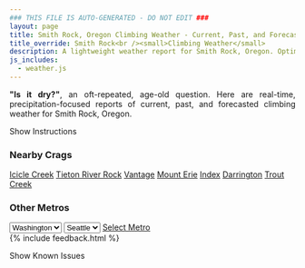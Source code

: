 ```yaml
---
### THIS FILE IS AUTO-GENERATED - DO NOT EDIT ###
layout: page
title: Smith Rock, Oregon Climbing Weather - Current, Past, and Forecasted Report
title_override: Smith Rock<br /><small>Climbing Weather</small>
description: A lightweight weather report for Smith Rock, Oregon. Optimized for slow internet connections.
js_includes:
  - weather.js
---
```


<section class="measure center lh-copy f5-ns f6 ph2 mv4" style="text-align: justify;">
<strong>"Is it dry?"</strong>, an oft-repeated, age-old question. Here are real-time,
precipitation-focused reports of current, past, and forecasted climbing weather for Smith Rock, Oregon.
</section>

<p id="settings-toggle" class="mw5 b center tc hover-light-red black-70 pointer">Show Instructions</p>
<section id="settings" class="overflow-hidden" style="display:none;">
    <div class="mv2 ph2 center">
        <div class="fn f6 tc pv2">
            <p class="measure lh-copy center"><strong>Show/hide hourly forecasts</strong> by clicking the desired day.</p>
            <hr class="mw5 p0 mv2 o-60 b0 bt b--light-red light-red bg-light-red">
            <p class="measure lh-copy center"><strong>Current and Past conditions</strong> are measured by the nearest weather station. <strong>Forecast conditions</strong> are calculated and polled separately.</p>
            <hr class="mw5 p0 mv2 o-60 b0 bt b--light-red light-red bg-light-red">
            <p class="measure lh-copy center"><strong>Having issues?</strong> Try <a id="clear-cache" class="no-underline relative fancy-link light-red hover-light-red" href="#">clearing the local cache</a>.</p>
            <hr class="mw5 p0 mv2 o-60 b0 bt b--light-red light-red bg-light-red">
            <p class="measure lh-copy center">Weather data sourced from <a class="no-underline fancy-link relative light-red" target="_blank" href="https://www.weather.gov/documentation/services-web-api">weather.gov</a>.</p>
        </div>
    </div>
</section>
<section id="weather" data-crag="smith-rock-oregon" class="mv4-ns mv3 ph2 center"></section>
<section id="nearby" class="tc lh-copy">
  <h3>Nearby Crags</h3>
<a class="nowrap no-underline fancy-link relative light-red mh3" href="/crags/icicle-creek-washington-weather.html">Icicle Creek</a>
<a class="nowrap no-underline fancy-link relative light-red mh3" href="/crags/tieton-river-rock-washington-weather.html">Tieton River Rock</a>
<a class="nowrap no-underline fancy-link relative light-red mh3" href="/crags/vantage-washington-weather.html">Vantage</a>
<a class="nowrap no-underline fancy-link relative light-red mh3" href="/crags/mount-erie-washington-weather.html">Mount Erie</a>
<a class="nowrap no-underline fancy-link relative light-red mh3" href="/crags/index-washington-weather.html">Index</a>
<a class="nowrap no-underline fancy-link relative light-red mh3" href="/crags/darrington-washington-weather.html">Darrington</a>
<a class="nowrap no-underline fancy-link relative light-red mh3" href="/crags/trout-creek-oregon-weather.html">Trout Creek</a>
</section>
<section id="nearby" class="tc lh-copy">
  <h3>Other Metros</h3>
  <select class="ma1 bg-near-white pa2" id="stateSel">
    <option value="Texas">Texas</option>
    <option value="Washington" selected>Washington</option>
    <option value="Colorado">Colorado</option>
    <option value="Tennessee">Tennessee</option>
    <option value="Utah">Utah</option>
    <option value="California">California</option>
  </select>
  <select class="ma1 bg-near-white pa2" id="citySel">
    <option value="Seattle" selected>Seattle</option>
  </select>
  <a id="selectMetro" class="f6 link dim ph3 pv2 ma1 dib white bg-light-red" href="/crags/seattle-washington-weather.html">Select Metro</a>
  <script>
    var states = [];
    states["Texas"] = "Austin"
    states["Washington"] = "Seattle"
    states["Colorado"] = "Denver"
    states["Tennessee"] = "Nashville"
    states["Utah"] = "Salt Lake City"
    states["California"] = "San Francisco|Los Angeles"
  </script>
</section>
{% include feedback.html %}
<p id="issues-toggle" class="mw5 b center tc hover-light-red black-70 pointer">Show Known Issues</p>
<section id="issues" class="overflow-hidden tc f6">
</section>

<script>
  var weekly_PDT_43_53 = {"updated":"2022-11-07T06:41:47+00:00","units":"us","forecastGenerator":"BaselineForecastGenerator","generatedAt":"2022-11-07T08:42:00+00:00","updateTime":"2022-11-07T06:41:47+00:00","validTimes":"2022-11-07T00:00:00+00:00/P8DT1H","elevation":{"unitCode":"wmoUnit:m","value":791.8704},"periods":[{"number":1,"name":"Overnight","startTime":"2022-11-07T00:00:00-08:00","endTime":"2022-11-07T06:00:00-08:00","isDaytime":false,"temperature":30,"temperatureUnit":"F","temperatureTrend":null,"windSpeed":"9 mph","windDirection":"S","icon":"https://api.weather.gov/icons/land/night/snow,20?size=medium","shortForecast":"Isolated Rain And Snow Showers","detailedForecast":"Isolated rain and snow showers before 4am. Partly cloudy, with a low around 30. South wind around 9 mph. Chance of precipitation is 20%. New snow accumulation of less than half an inch possible."},{"number":2,"name":"Monday","startTime":"2022-11-07T06:00:00-08:00","endTime":"2022-11-07T18:00:00-08:00","isDaytime":true,"temperature":43,"temperatureUnit":"F","temperatureTrend":"falling","windSpeed":"7 to 14 mph","windDirection":"S","icon":"https://api.weather.gov/icons/land/day/sct/snow,20?size=medium","shortForecast":"Mostly Sunny then Slight Chance Rain And Snow Showers","detailedForecast":"A slight chance of rain and snow showers after 4pm. Mostly sunny. High near 43, with temperatures falling to around 38 in the afternoon. South wind 7 to 14 mph, with gusts as high as 25 mph. Chance of precipitation is 20%."},{"number":3,"name":"Monday Night","startTime":"2022-11-07T18:00:00-08:00","endTime":"2022-11-08T06:00:00-08:00","isDaytime":false,"temperature":24,"temperatureUnit":"F","temperatureTrend":null,"windSpeed":"7 mph","windDirection":"SE","icon":"https://api.weather.gov/icons/land/night/snow,20?size=medium","shortForecast":"Slight Chance Rain And Snow Showers","detailedForecast":"A slight chance of rain and snow showers before 4am. Mostly cloudy, with a low around 24. Southeast wind around 7 mph. Chance of precipitation is 20%."},{"number":4,"name":"Tuesday","startTime":"2022-11-08T06:00:00-08:00","endTime":"2022-11-08T18:00:00-08:00","isDaytime":true,"temperature":36,"temperatureUnit":"F","temperatureTrend":null,"windSpeed":"6 to 13 mph","windDirection":"NE","icon":"https://api.weather.gov/icons/land/day/snow,30/snow,40?size=medium","shortForecast":"Chance Snow Showers","detailedForecast":"A chance of snow showers after 10am. Mostly cloudy, with a high near 36. Northeast wind 6 to 13 mph, with gusts as high as 20 mph. Chance of precipitation is 40%. New snow accumulation of less than half an inch possible."},{"number":5,"name":"Tuesday Night","startTime":"2022-11-08T18:00:00-08:00","endTime":"2022-11-09T06:00:00-08:00","isDaytime":false,"temperature":18,"temperatureUnit":"F","temperatureTrend":null,"windSpeed":"6 to 13 mph","windDirection":"N","icon":"https://api.weather.gov/icons/land/night/snow,40/snow,30?size=medium","shortForecast":"Chance Snow Showers","detailedForecast":"A chance of snow showers before 4am. Cloudy, with a low around 18. North wind 6 to 13 mph, with gusts as high as 20 mph. Chance of precipitation is 40%. New snow accumulation of less than half an inch possible."},{"number":6,"name":"Wednesday","startTime":"2022-11-09T06:00:00-08:00","endTime":"2022-11-09T18:00:00-08:00","isDaytime":true,"temperature":36,"temperatureUnit":"F","temperatureTrend":null,"windSpeed":"6 mph","windDirection":"W","icon":"https://api.weather.gov/icons/land/day/bkn?size=medium","shortForecast":"Partly Sunny","detailedForecast":"Partly sunny, with a high near 36."},{"number":7,"name":"Wednesday Night","startTime":"2022-11-09T18:00:00-08:00","endTime":"2022-11-10T06:00:00-08:00","isDaytime":false,"temperature":14,"temperatureUnit":"F","temperatureTrend":null,"windSpeed":"6 mph","windDirection":"S","icon":"https://api.weather.gov/icons/land/night/sct?size=medium","shortForecast":"Partly Cloudy","detailedForecast":"Partly cloudy, with a low around 14."},{"number":8,"name":"Thursday","startTime":"2022-11-10T06:00:00-08:00","endTime":"2022-11-10T18:00:00-08:00","isDaytime":true,"temperature":39,"temperatureUnit":"F","temperatureTrend":null,"windSpeed":"6 mph","windDirection":"SE","icon":"https://api.weather.gov/icons/land/day/sct?size=medium","shortForecast":"Mostly Sunny","detailedForecast":"Mostly sunny, with a high near 39."},{"number":9,"name":"Thursday Night","startTime":"2022-11-10T18:00:00-08:00","endTime":"2022-11-11T06:00:00-08:00","isDaytime":false,"temperature":14,"temperatureUnit":"F","temperatureTrend":null,"windSpeed":"6 mph","windDirection":"SE","icon":"https://api.weather.gov/icons/land/night/sct?size=medium","shortForecast":"Partly Cloudy","detailedForecast":"Partly cloudy, with a low around 14."},{"number":10,"name":"Veterans Day","startTime":"2022-11-11T06:00:00-08:00","endTime":"2022-11-11T18:00:00-08:00","isDaytime":true,"temperature":35,"temperatureUnit":"F","temperatureTrend":null,"windSpeed":"6 mph","windDirection":"E","icon":"https://api.weather.gov/icons/land/day/sct?size=medium","shortForecast":"Mostly Sunny","detailedForecast":"Mostly sunny, with a high near 35."},{"number":11,"name":"Friday Night","startTime":"2022-11-11T18:00:00-08:00","endTime":"2022-11-12T06:00:00-08:00","isDaytime":false,"temperature":15,"temperatureUnit":"F","temperatureTrend":null,"windSpeed":"2 to 6 mph","windDirection":"E","icon":"https://api.weather.gov/icons/land/night/bkn?size=medium","shortForecast":"Mostly Cloudy","detailedForecast":"Mostly cloudy, with a low around 15."},{"number":12,"name":"Saturday","startTime":"2022-11-12T06:00:00-08:00","endTime":"2022-11-12T18:00:00-08:00","isDaytime":true,"temperature":36,"temperatureUnit":"F","temperatureTrend":null,"windSpeed":"2 to 6 mph","windDirection":"NE","icon":"https://api.weather.gov/icons/land/day/bkn?size=medium","shortForecast":"Partly Sunny","detailedForecast":"Partly sunny, with a high near 36."},{"number":13,"name":"Saturday Night","startTime":"2022-11-12T18:00:00-08:00","endTime":"2022-11-13T06:00:00-08:00","isDaytime":false,"temperature":18,"temperatureUnit":"F","temperatureTrend":null,"windSpeed":"2 to 6 mph","windDirection":"SE","icon":"https://api.weather.gov/icons/land/night/bkn?size=medium","shortForecast":"Mostly Cloudy","detailedForecast":"Mostly cloudy, with a low around 18."},{"number":14,"name":"Sunday","startTime":"2022-11-13T06:00:00-08:00","endTime":"2022-11-13T18:00:00-08:00","isDaytime":true,"temperature":39,"temperatureUnit":"F","temperatureTrend":null,"windSpeed":"2 to 6 mph","windDirection":"SE","icon":"https://api.weather.gov/icons/land/day/bkn?size=medium","shortForecast":"Partly Sunny","detailedForecast":"Partly sunny, with a high near 39."}]}
  var hourly_PDT_43_53 = {"@context":["https://geojson.org/geojson-ld/geojson-context.jsonld",{"@version":"1.1","wx":"https://api.weather.gov/ontology#","geo":"http://www.opengis.net/ont/geosparql#","unit":"http://codes.wmo.int/common/unit/","@vocab":"https://api.weather.gov/ontology#"}],"type":"Feature","geometry":{"type":"Polygon","coordinates":[[[-121.1572663,44.3785809],[-121.1515057,44.3575001],[-121.1219841,44.3616204],[-121.1277386,44.3827015],[-121.1572663,44.3785809]]]},"properties":{"updated":"2022-11-07T06:41:47+00:00","units":"us","forecastGenerator":"HourlyForecastGenerator","generatedAt":"2022-11-07T08:42:01+00:00","updateTime":"2022-11-07T06:41:47+00:00","validTimes":"2022-11-07T00:00:00+00:00/P8DT1H","elevation":{"unitCode":"wmoUnit:m","value":791.8704},"periods":[{"number":1,"name":"","startTime":"2022-11-07T00:00:00-08:00","endTime":"2022-11-07T01:00:00-08:00","isDaytime":false,"temperature":33,"temperatureUnit":"F","temperatureTrend":null,"windSpeed":"7 mph","windDirection":"S","icon":"https://api.weather.gov/icons/land/night/snow,20?size=small","shortForecast":"Isolated Rain And Snow Showers","detailedForecast":""},{"number":2,"name":"","startTime":"2022-11-07T01:00:00-08:00","endTime":"2022-11-07T02:00:00-08:00","isDaytime":false,"temperature":33,"temperatureUnit":"F","temperatureTrend":null,"windSpeed":"9 mph","windDirection":"SW","icon":"https://api.weather.gov/icons/land/night/snow,20?size=small","shortForecast":"Isolated Snow Showers","detailedForecast":""},{"number":3,"name":"","startTime":"2022-11-07T02:00:00-08:00","endTime":"2022-11-07T03:00:00-08:00","isDaytime":false,"temperature":32,"temperatureUnit":"F","temperatureTrend":null,"windSpeed":"9 mph","windDirection":"SW","icon":"https://api.weather.gov/icons/land/night/snow,20?size=small","shortForecast":"Isolated Snow Showers","detailedForecast":""},{"number":4,"name":"","startTime":"2022-11-07T03:00:00-08:00","endTime":"2022-11-07T04:00:00-08:00","isDaytime":false,"temperature":32,"temperatureUnit":"F","temperatureTrend":null,"windSpeed":"9 mph","windDirection":"SW","icon":"https://api.weather.gov/icons/land/night/snow,20?size=small","shortForecast":"Isolated Snow Showers","detailedForecast":""},{"number":5,"name":"","startTime":"2022-11-07T04:00:00-08:00","endTime":"2022-11-07T05:00:00-08:00","isDaytime":false,"temperature":32,"temperatureUnit":"F","temperatureTrend":null,"windSpeed":"8 mph","windDirection":"SE","icon":"https://api.weather.gov/icons/land/night/sct?size=small","shortForecast":"Partly Cloudy","detailedForecast":""},{"number":6,"name":"","startTime":"2022-11-07T05:00:00-08:00","endTime":"2022-11-07T06:00:00-08:00","isDaytime":false,"temperature":31,"temperatureUnit":"F","temperatureTrend":null,"windSpeed":"8 mph","windDirection":"SE","icon":"https://api.weather.gov/icons/land/night/sct?size=small","shortForecast":"Partly Cloudy","detailedForecast":""},{"number":7,"name":"","startTime":"2022-11-07T06:00:00-08:00","endTime":"2022-11-07T07:00:00-08:00","isDaytime":true,"temperature":30,"temperatureUnit":"F","temperatureTrend":null,"windSpeed":"8 mph","windDirection":"SE","icon":"https://api.weather.gov/icons/land/day/sct?size=small","shortForecast":"Mostly Sunny","detailedForecast":""},{"number":8,"name":"","startTime":"2022-11-07T07:00:00-08:00","endTime":"2022-11-07T08:00:00-08:00","isDaytime":true,"temperature":31,"temperatureUnit":"F","temperatureTrend":null,"windSpeed":"12 mph","windDirection":"S","icon":"https://api.weather.gov/icons/land/day/sct?size=small","shortForecast":"Mostly Sunny","detailedForecast":""},{"number":9,"name":"","startTime":"2022-11-07T08:00:00-08:00","endTime":"2022-11-07T09:00:00-08:00","isDaytime":true,"temperature":33,"temperatureUnit":"F","temperatureTrend":null,"windSpeed":"12 mph","windDirection":"S","icon":"https://api.weather.gov/icons/land/day/sct?size=small","shortForecast":"Mostly Sunny","detailedForecast":""},{"number":10,"name":"","startTime":"2022-11-07T09:00:00-08:00","endTime":"2022-11-07T10:00:00-08:00","isDaytime":true,"temperature":36,"temperatureUnit":"F","temperatureTrend":null,"windSpeed":"12 mph","windDirection":"S","icon":"https://api.weather.gov/icons/land/day/sct?size=small","shortForecast":"Mostly Sunny","detailedForecast":""},{"number":11,"name":"","startTime":"2022-11-07T10:00:00-08:00","endTime":"2022-11-07T11:00:00-08:00","isDaytime":true,"temperature":39,"temperatureUnit":"F","temperatureTrend":null,"windSpeed":"14 mph","windDirection":"S","icon":"https://api.weather.gov/icons/land/day/sct?size=small","shortForecast":"Mostly Sunny","detailedForecast":""},{"number":12,"name":"","startTime":"2022-11-07T11:00:00-08:00","endTime":"2022-11-07T12:00:00-08:00","isDaytime":true,"temperature":42,"temperatureUnit":"F","temperatureTrend":null,"windSpeed":"14 mph","windDirection":"S","icon":"https://api.weather.gov/icons/land/day/sct?size=small","shortForecast":"Mostly Sunny","detailedForecast":""},{"number":13,"name":"","startTime":"2022-11-07T12:00:00-08:00","endTime":"2022-11-07T13:00:00-08:00","isDaytime":true,"temperature":43,"temperatureUnit":"F","temperatureTrend":null,"windSpeed":"14 mph","windDirection":"S","icon":"https://api.weather.gov/icons/land/day/sct?size=small","shortForecast":"Mostly Sunny","detailedForecast":""},{"number":14,"name":"","startTime":"2022-11-07T13:00:00-08:00","endTime":"2022-11-07T14:00:00-08:00","isDaytime":true,"temperature":43,"temperatureUnit":"F","temperatureTrend":null,"windSpeed":"13 mph","windDirection":"S","icon":"https://api.weather.gov/icons/land/day/bkn?size=small","shortForecast":"Partly Sunny","detailedForecast":""},{"number":15,"name":"","startTime":"2022-11-07T14:00:00-08:00","endTime":"2022-11-07T15:00:00-08:00","isDaytime":true,"temperature":43,"temperatureUnit":"F","temperatureTrend":null,"windSpeed":"13 mph","windDirection":"S","icon":"https://api.weather.gov/icons/land/day/bkn?size=small","shortForecast":"Partly Sunny","detailedForecast":""},{"number":16,"name":"","startTime":"2022-11-07T15:00:00-08:00","endTime":"2022-11-07T16:00:00-08:00","isDaytime":true,"temperature":42,"temperatureUnit":"F","temperatureTrend":null,"windSpeed":"13 mph","windDirection":"S","icon":"https://api.weather.gov/icons/land/day/bkn?size=small","shortForecast":"Partly Sunny","detailedForecast":""},{"number":17,"name":"","startTime":"2022-11-07T16:00:00-08:00","endTime":"2022-11-07T17:00:00-08:00","isDaytime":true,"temperature":41,"temperatureUnit":"F","temperatureTrend":null,"windSpeed":"7 mph","windDirection":"SE","icon":"https://api.weather.gov/icons/land/day/snow?size=small","shortForecast":"Slight Chance Rain And Snow Showers","detailedForecast":""},{"number":18,"name":"","startTime":"2022-11-07T17:00:00-08:00","endTime":"2022-11-07T18:00:00-08:00","isDaytime":true,"temperature":38,"temperatureUnit":"F","temperatureTrend":null,"windSpeed":"7 mph","windDirection":"SE","icon":"https://api.weather.gov/icons/land/day/snow?size=small","shortForecast":"Slight Chance Rain And Snow Showers","detailedForecast":""},{"number":19,"name":"","startTime":"2022-11-07T18:00:00-08:00","endTime":"2022-11-07T19:00:00-08:00","isDaytime":false,"temperature":35,"temperatureUnit":"F","temperatureTrend":null,"windSpeed":"7 mph","windDirection":"SE","icon":"https://api.weather.gov/icons/land/night/snow?size=small","shortForecast":"Slight Chance Rain And Snow Showers","detailedForecast":""},{"number":20,"name":"","startTime":"2022-11-07T19:00:00-08:00","endTime":"2022-11-07T20:00:00-08:00","isDaytime":false,"temperature":32,"temperatureUnit":"F","temperatureTrend":null,"windSpeed":"7 mph","windDirection":"SE","icon":"https://api.weather.gov/icons/land/night/snow?size=small","shortForecast":"Slight Chance Rain And Snow Showers","detailedForecast":""},{"number":21,"name":"","startTime":"2022-11-07T20:00:00-08:00","endTime":"2022-11-07T21:00:00-08:00","isDaytime":false,"temperature":31,"temperatureUnit":"F","temperatureTrend":null,"windSpeed":"7 mph","windDirection":"SE","icon":"https://api.weather.gov/icons/land/night/snow?size=small","shortForecast":"Slight Chance Rain And Snow Showers","detailedForecast":""},{"number":22,"name":"","startTime":"2022-11-07T21:00:00-08:00","endTime":"2022-11-07T22:00:00-08:00","isDaytime":false,"temperature":30,"temperatureUnit":"F","temperatureTrend":null,"windSpeed":"7 mph","windDirection":"SE","icon":"https://api.weather.gov/icons/land/night/snow?size=small","shortForecast":"Slight Chance Rain And Snow Showers","detailedForecast":""},{"number":23,"name":"","startTime":"2022-11-07T22:00:00-08:00","endTime":"2022-11-07T23:00:00-08:00","isDaytime":false,"temperature":30,"temperatureUnit":"F","temperatureTrend":null,"windSpeed":"6 mph","windDirection":"SE","icon":"https://api.weather.gov/icons/land/night/snow?size=small","shortForecast":"Slight Chance Snow Showers","detailedForecast":""},{"number":24,"name":"","startTime":"2022-11-07T23:00:00-08:00","endTime":"2022-11-08T00:00:00-08:00","isDaytime":false,"temperature":30,"temperatureUnit":"F","temperatureTrend":null,"windSpeed":"6 mph","windDirection":"SE","icon":"https://api.weather.gov/icons/land/night/snow?size=small","shortForecast":"Slight Chance Snow Showers","detailedForecast":""},{"number":25,"name":"","startTime":"2022-11-08T00:00:00-08:00","endTime":"2022-11-08T01:00:00-08:00","isDaytime":false,"temperature":29,"temperatureUnit":"F","temperatureTrend":null,"windSpeed":"6 mph","windDirection":"SE","icon":"https://api.weather.gov/icons/land/night/snow?size=small","shortForecast":"Slight Chance Snow Showers","detailedForecast":""},{"number":26,"name":"","startTime":"2022-11-08T01:00:00-08:00","endTime":"2022-11-08T02:00:00-08:00","isDaytime":false,"temperature":29,"temperatureUnit":"F","temperatureTrend":null,"windSpeed":"5 mph","windDirection":"E","icon":"https://api.weather.gov/icons/land/night/snow?size=small","shortForecast":"Slight Chance Snow Showers","detailedForecast":""},{"number":27,"name":"","startTime":"2022-11-08T02:00:00-08:00","endTime":"2022-11-08T03:00:00-08:00","isDaytime":false,"temperature":28,"temperatureUnit":"F","temperatureTrend":null,"windSpeed":"5 mph","windDirection":"E","icon":"https://api.weather.gov/icons/land/night/snow?size=small","shortForecast":"Slight Chance Snow Showers","detailedForecast":""},{"number":28,"name":"","startTime":"2022-11-08T03:00:00-08:00","endTime":"2022-11-08T04:00:00-08:00","isDaytime":false,"temperature":27,"temperatureUnit":"F","temperatureTrend":null,"windSpeed":"5 mph","windDirection":"E","icon":"https://api.weather.gov/icons/land/night/snow?size=small","shortForecast":"Slight Chance Snow Showers","detailedForecast":""},{"number":29,"name":"","startTime":"2022-11-08T04:00:00-08:00","endTime":"2022-11-08T05:00:00-08:00","isDaytime":false,"temperature":26,"temperatureUnit":"F","temperatureTrend":null,"windSpeed":"6 mph","windDirection":"E","icon":"https://api.weather.gov/icons/land/night/bkn?size=small","shortForecast":"Mostly Cloudy","detailedForecast":""},{"number":30,"name":"","startTime":"2022-11-08T05:00:00-08:00","endTime":"2022-11-08T06:00:00-08:00","isDaytime":false,"temperature":25,"temperatureUnit":"F","temperatureTrend":null,"windSpeed":"6 mph","windDirection":"E","icon":"https://api.weather.gov/icons/land/night/bkn?size=small","shortForecast":"Mostly Cloudy","detailedForecast":""},{"number":31,"name":"","startTime":"2022-11-08T06:00:00-08:00","endTime":"2022-11-08T07:00:00-08:00","isDaytime":true,"temperature":24,"temperatureUnit":"F","temperatureTrend":null,"windSpeed":"6 mph","windDirection":"E","icon":"https://api.weather.gov/icons/land/day/bkn?size=small","shortForecast":"Mostly Cloudy","detailedForecast":""},{"number":32,"name":"","startTime":"2022-11-08T07:00:00-08:00","endTime":"2022-11-08T08:00:00-08:00","isDaytime":true,"temperature":24,"temperatureUnit":"F","temperatureTrend":null,"windSpeed":"6 mph","windDirection":"NE","icon":"https://api.weather.gov/icons/land/day/ovc?size=small","shortForecast":"Cloudy","detailedForecast":""},{"number":33,"name":"","startTime":"2022-11-08T08:00:00-08:00","endTime":"2022-11-08T09:00:00-08:00","isDaytime":true,"temperature":26,"temperatureUnit":"F","temperatureTrend":null,"windSpeed":"6 mph","windDirection":"NE","icon":"https://api.weather.gov/icons/land/day/ovc?size=small","shortForecast":"Cloudy","detailedForecast":""},{"number":34,"name":"","startTime":"2022-11-08T09:00:00-08:00","endTime":"2022-11-08T10:00:00-08:00","isDaytime":true,"temperature":28,"temperatureUnit":"F","temperatureTrend":null,"windSpeed":"6 mph","windDirection":"NE","icon":"https://api.weather.gov/icons/land/day/ovc?size=small","shortForecast":"Cloudy","detailedForecast":""},{"number":35,"name":"","startTime":"2022-11-08T10:00:00-08:00","endTime":"2022-11-08T11:00:00-08:00","isDaytime":true,"temperature":32,"temperatureUnit":"F","temperatureTrend":null,"windSpeed":"7 mph","windDirection":"N","icon":"https://api.weather.gov/icons/land/day/snow?size=small","shortForecast":"Chance Snow Showers","detailedForecast":""},{"number":36,"name":"","startTime":"2022-11-08T11:00:00-08:00","endTime":"2022-11-08T12:00:00-08:00","isDaytime":true,"temperature":34,"temperatureUnit":"F","temperatureTrend":null,"windSpeed":"7 mph","windDirection":"N","icon":"https://api.weather.gov/icons/land/day/snow?size=small","shortForecast":"Chance Snow Showers","detailedForecast":""},{"number":37,"name":"","startTime":"2022-11-08T12:00:00-08:00","endTime":"2022-11-08T13:00:00-08:00","isDaytime":true,"temperature":36,"temperatureUnit":"F","temperatureTrend":null,"windSpeed":"7 mph","windDirection":"N","icon":"https://api.weather.gov/icons/land/day/snow?size=small","shortForecast":"Chance Snow Showers","detailedForecast":""},{"number":38,"name":"","startTime":"2022-11-08T13:00:00-08:00","endTime":"2022-11-08T14:00:00-08:00","isDaytime":true,"temperature":36,"temperatureUnit":"F","temperatureTrend":null,"windSpeed":"8 mph","windDirection":"N","icon":"https://api.weather.gov/icons/land/day/snow?size=small","shortForecast":"Chance Snow Showers","detailedForecast":""},{"number":39,"name":"","startTime":"2022-11-08T14:00:00-08:00","endTime":"2022-11-08T15:00:00-08:00","isDaytime":true,"temperature":35,"temperatureUnit":"F","temperatureTrend":null,"windSpeed":"8 mph","windDirection":"N","icon":"https://api.weather.gov/icons/land/day/snow?size=small","shortForecast":"Chance Snow Showers","detailedForecast":""},{"number":40,"name":"","startTime":"2022-11-08T15:00:00-08:00","endTime":"2022-11-08T16:00:00-08:00","isDaytime":true,"temperature":34,"temperatureUnit":"F","temperatureTrend":null,"windSpeed":"8 mph","windDirection":"N","icon":"https://api.weather.gov/icons/land/day/snow?size=small","shortForecast":"Chance Snow Showers","detailedForecast":""},{"number":41,"name":"","startTime":"2022-11-08T16:00:00-08:00","endTime":"2022-11-08T17:00:00-08:00","isDaytime":true,"temperature":32,"temperatureUnit":"F","temperatureTrend":null,"windSpeed":"13 mph","windDirection":"N","icon":"https://api.weather.gov/icons/land/day/snow?size=small","shortForecast":"Chance Snow Showers","detailedForecast":""},{"number":42,"name":"","startTime":"2022-11-08T17:00:00-08:00","endTime":"2022-11-08T18:00:00-08:00","isDaytime":true,"temperature":30,"temperatureUnit":"F","temperatureTrend":null,"windSpeed":"13 mph","windDirection":"N","icon":"https://api.weather.gov/icons/land/day/snow?size=small","shortForecast":"Chance Snow Showers","detailedForecast":""},{"number":43,"name":"","startTime":"2022-11-08T18:00:00-08:00","endTime":"2022-11-08T19:00:00-08:00","isDaytime":false,"temperature":28,"temperatureUnit":"F","temperatureTrend":null,"windSpeed":"13 mph","windDirection":"N","icon":"https://api.weather.gov/icons/land/night/snow?size=small","shortForecast":"Chance Snow Showers","detailedForecast":""},{"number":44,"name":"","startTime":"2022-11-08T19:00:00-08:00","endTime":"2022-11-08T20:00:00-08:00","isDaytime":false,"temperature":27,"temperatureUnit":"F","temperatureTrend":null,"windSpeed":"9 mph","windDirection":"N","icon":"https://api.weather.gov/icons/land/night/snow?size=small","shortForecast":"Chance Snow Showers","detailedForecast":""},{"number":45,"name":"","startTime":"2022-11-08T20:00:00-08:00","endTime":"2022-11-08T21:00:00-08:00","isDaytime":false,"temperature":25,"temperatureUnit":"F","temperatureTrend":null,"windSpeed":"9 mph","windDirection":"N","icon":"https://api.weather.gov/icons/land/night/snow?size=small","shortForecast":"Chance Snow Showers","detailedForecast":""},{"number":46,"name":"","startTime":"2022-11-08T21:00:00-08:00","endTime":"2022-11-08T22:00:00-08:00","isDaytime":false,"temperature":24,"temperatureUnit":"F","temperatureTrend":null,"windSpeed":"9 mph","windDirection":"N","icon":"https://api.weather.gov/icons/land/night/snow?size=small","shortForecast":"Chance Snow Showers","detailedForecast":""},{"number":47,"name":"","startTime":"2022-11-08T22:00:00-08:00","endTime":"2022-11-08T23:00:00-08:00","isDaytime":false,"temperature":24,"temperatureUnit":"F","temperatureTrend":null,"windSpeed":"7 mph","windDirection":"N","icon":"https://api.weather.gov/icons/land/night/snow?size=small","shortForecast":"Chance Snow Showers","detailedForecast":""},{"number":48,"name":"","startTime":"2022-11-08T23:00:00-08:00","endTime":"2022-11-09T00:00:00-08:00","isDaytime":false,"temperature":23,"temperatureUnit":"F","temperatureTrend":null,"windSpeed":"7 mph","windDirection":"N","icon":"https://api.weather.gov/icons/land/night/snow?size=small","shortForecast":"Chance Snow Showers","detailedForecast":""},{"number":49,"name":"","startTime":"2022-11-09T00:00:00-08:00","endTime":"2022-11-09T01:00:00-08:00","isDaytime":false,"temperature":23,"temperatureUnit":"F","temperatureTrend":null,"windSpeed":"7 mph","windDirection":"N","icon":"https://api.weather.gov/icons/land/night/snow?size=small","shortForecast":"Chance Snow Showers","detailedForecast":""},{"number":50,"name":"","startTime":"2022-11-09T01:00:00-08:00","endTime":"2022-11-09T02:00:00-08:00","isDaytime":false,"temperature":23,"temperatureUnit":"F","temperatureTrend":null,"windSpeed":"6 mph","windDirection":"NW","icon":"https://api.weather.gov/icons/land/night/snow?size=small","shortForecast":"Chance Snow Showers","detailedForecast":""},{"number":51,"name":"","startTime":"2022-11-09T02:00:00-08:00","endTime":"2022-11-09T03:00:00-08:00","isDaytime":false,"temperature":22,"temperatureUnit":"F","temperatureTrend":null,"windSpeed":"6 mph","windDirection":"NW","icon":"https://api.weather.gov/icons/land/night/snow?size=small","shortForecast":"Chance Snow Showers","detailedForecast":""},{"number":52,"name":"","startTime":"2022-11-09T03:00:00-08:00","endTime":"2022-11-09T04:00:00-08:00","isDaytime":false,"temperature":21,"temperatureUnit":"F","temperatureTrend":null,"windSpeed":"6 mph","windDirection":"NW","icon":"https://api.weather.gov/icons/land/night/snow?size=small","shortForecast":"Chance Snow Showers","detailedForecast":""},{"number":53,"name":"","startTime":"2022-11-09T04:00:00-08:00","endTime":"2022-11-09T05:00:00-08:00","isDaytime":false,"temperature":20,"temperatureUnit":"F","temperatureTrend":null,"windSpeed":"6 mph","windDirection":"NW","icon":"https://api.weather.gov/icons/land/night/ovc?size=small","shortForecast":"Cloudy","detailedForecast":""},{"number":54,"name":"","startTime":"2022-11-09T05:00:00-08:00","endTime":"2022-11-09T06:00:00-08:00","isDaytime":false,"temperature":19,"temperatureUnit":"F","temperatureTrend":null,"windSpeed":"6 mph","windDirection":"NW","icon":"https://api.weather.gov/icons/land/night/ovc?size=small","shortForecast":"Cloudy","detailedForecast":""},{"number":55,"name":"","startTime":"2022-11-09T06:00:00-08:00","endTime":"2022-11-09T07:00:00-08:00","isDaytime":true,"temperature":18,"temperatureUnit":"F","temperatureTrend":null,"windSpeed":"6 mph","windDirection":"NW","icon":"https://api.weather.gov/icons/land/day/ovc?size=small","shortForecast":"Cloudy","detailedForecast":""},{"number":56,"name":"","startTime":"2022-11-09T07:00:00-08:00","endTime":"2022-11-09T08:00:00-08:00","isDaytime":true,"temperature":18,"temperatureUnit":"F","temperatureTrend":null,"windSpeed":"5 mph","windDirection":"NW","icon":"https://api.weather.gov/icons/land/day/bkn?size=small","shortForecast":"Mostly Cloudy","detailedForecast":""},{"number":57,"name":"","startTime":"2022-11-09T08:00:00-08:00","endTime":"2022-11-09T09:00:00-08:00","isDaytime":true,"temperature":20,"temperatureUnit":"F","temperatureTrend":null,"windSpeed":"5 mph","windDirection":"NW","icon":"https://api.weather.gov/icons/land/day/bkn?size=small","shortForecast":"Mostly Cloudy","detailedForecast":""},{"number":58,"name":"","startTime":"2022-11-09T09:00:00-08:00","endTime":"2022-11-09T10:00:00-08:00","isDaytime":true,"temperature":23,"temperatureUnit":"F","temperatureTrend":null,"windSpeed":"5 mph","windDirection":"NW","icon":"https://api.weather.gov/icons/land/day/bkn?size=small","shortForecast":"Mostly Cloudy","detailedForecast":""},{"number":59,"name":"","startTime":"2022-11-09T10:00:00-08:00","endTime":"2022-11-09T11:00:00-08:00","isDaytime":true,"temperature":27,"temperatureUnit":"F","temperatureTrend":null,"windSpeed":"5 mph","windDirection":"W","icon":"https://api.weather.gov/icons/land/day/sct?size=small","shortForecast":"Mostly Sunny","detailedForecast":""},{"number":60,"name":"","startTime":"2022-11-09T11:00:00-08:00","endTime":"2022-11-09T12:00:00-08:00","isDaytime":true,"temperature":31,"temperatureUnit":"F","temperatureTrend":null,"windSpeed":"5 mph","windDirection":"W","icon":"https://api.weather.gov/icons/land/day/sct?size=small","shortForecast":"Mostly Sunny","detailedForecast":""},{"number":61,"name":"","startTime":"2022-11-09T12:00:00-08:00","endTime":"2022-11-09T13:00:00-08:00","isDaytime":true,"temperature":34,"temperatureUnit":"F","temperatureTrend":null,"windSpeed":"5 mph","windDirection":"W","icon":"https://api.weather.gov/icons/land/day/sct?size=small","shortForecast":"Mostly Sunny","detailedForecast":""},{"number":62,"name":"","startTime":"2022-11-09T13:00:00-08:00","endTime":"2022-11-09T14:00:00-08:00","isDaytime":true,"temperature":36,"temperatureUnit":"F","temperatureTrend":null,"windSpeed":"3 mph","windDirection":"W","icon":"https://api.weather.gov/icons/land/day/sct?size=small","shortForecast":"Mostly Sunny","detailedForecast":""},{"number":63,"name":"","startTime":"2022-11-09T14:00:00-08:00","endTime":"2022-11-09T15:00:00-08:00","isDaytime":true,"temperature":36,"temperatureUnit":"F","temperatureTrend":null,"windSpeed":"3 mph","windDirection":"W","icon":"https://api.weather.gov/icons/land/day/sct?size=small","shortForecast":"Mostly Sunny","detailedForecast":""},{"number":64,"name":"","startTime":"2022-11-09T15:00:00-08:00","endTime":"2022-11-09T16:00:00-08:00","isDaytime":true,"temperature":35,"temperatureUnit":"F","temperatureTrend":null,"windSpeed":"3 mph","windDirection":"W","icon":"https://api.weather.gov/icons/land/day/sct?size=small","shortForecast":"Mostly Sunny","detailedForecast":""},{"number":65,"name":"","startTime":"2022-11-09T16:00:00-08:00","endTime":"2022-11-09T17:00:00-08:00","isDaytime":true,"temperature":33,"temperatureUnit":"F","temperatureTrend":null,"windSpeed":"6 mph","windDirection":"W","icon":"https://api.weather.gov/icons/land/day/few?size=small","shortForecast":"Sunny","detailedForecast":""},{"number":66,"name":"","startTime":"2022-11-09T17:00:00-08:00","endTime":"2022-11-09T18:00:00-08:00","isDaytime":true,"temperature":30,"temperatureUnit":"F","temperatureTrend":null,"windSpeed":"6 mph","windDirection":"W","icon":"https://api.weather.gov/icons/land/day/few?size=small","shortForecast":"Sunny","detailedForecast":""},{"number":67,"name":"","startTime":"2022-11-09T18:00:00-08:00","endTime":"2022-11-09T19:00:00-08:00","isDaytime":false,"temperature":27,"temperatureUnit":"F","temperatureTrend":null,"windSpeed":"6 mph","windDirection":"W","icon":"https://api.weather.gov/icons/land/night/few?size=small","shortForecast":"Mostly Clear","detailedForecast":""},{"number":68,"name":"","startTime":"2022-11-09T19:00:00-08:00","endTime":"2022-11-09T20:00:00-08:00","isDaytime":false,"temperature":24,"temperatureUnit":"F","temperatureTrend":null,"windSpeed":"3 mph","windDirection":"S","icon":"https://api.weather.gov/icons/land/night/few?size=small","shortForecast":"Mostly Clear","detailedForecast":""},{"number":69,"name":"","startTime":"2022-11-09T20:00:00-08:00","endTime":"2022-11-09T21:00:00-08:00","isDaytime":false,"temperature":21,"temperatureUnit":"F","temperatureTrend":null,"windSpeed":"3 mph","windDirection":"S","icon":"https://api.weather.gov/icons/land/night/few?size=small","shortForecast":"Mostly Clear","detailedForecast":""},{"number":70,"name":"","startTime":"2022-11-09T21:00:00-08:00","endTime":"2022-11-09T22:00:00-08:00","isDaytime":false,"temperature":20,"temperatureUnit":"F","temperatureTrend":null,"windSpeed":"3 mph","windDirection":"S","icon":"https://api.weather.gov/icons/land/night/few?size=small","shortForecast":"Mostly Clear","detailedForecast":""},{"number":71,"name":"","startTime":"2022-11-09T22:00:00-08:00","endTime":"2022-11-09T23:00:00-08:00","isDaytime":false,"temperature":18,"temperatureUnit":"F","temperatureTrend":null,"windSpeed":"3 mph","windDirection":"S","icon":"https://api.weather.gov/icons/land/night/few?size=small","shortForecast":"Mostly Clear","detailedForecast":""},{"number":72,"name":"","startTime":"2022-11-09T23:00:00-08:00","endTime":"2022-11-10T00:00:00-08:00","isDaytime":false,"temperature":17,"temperatureUnit":"F","temperatureTrend":null,"windSpeed":"3 mph","windDirection":"S","icon":"https://api.weather.gov/icons/land/night/few?size=small","shortForecast":"Mostly Clear","detailedForecast":""},{"number":73,"name":"","startTime":"2022-11-10T00:00:00-08:00","endTime":"2022-11-10T01:00:00-08:00","isDaytime":false,"temperature":16,"temperatureUnit":"F","temperatureTrend":null,"windSpeed":"3 mph","windDirection":"S","icon":"https://api.weather.gov/icons/land/night/few?size=small","shortForecast":"Mostly Clear","detailedForecast":""},{"number":74,"name":"","startTime":"2022-11-10T01:00:00-08:00","endTime":"2022-11-10T02:00:00-08:00","isDaytime":false,"temperature":15,"temperatureUnit":"F","temperatureTrend":null,"windSpeed":"5 mph","windDirection":"S","icon":"https://api.weather.gov/icons/land/night/sct?size=small","shortForecast":"Partly Cloudy","detailedForecast":""},{"number":75,"name":"","startTime":"2022-11-10T02:00:00-08:00","endTime":"2022-11-10T03:00:00-08:00","isDaytime":false,"temperature":14,"temperatureUnit":"F","temperatureTrend":null,"windSpeed":"5 mph","windDirection":"S","icon":"https://api.weather.gov/icons/land/night/sct?size=small","shortForecast":"Partly Cloudy","detailedForecast":""},{"number":76,"name":"","startTime":"2022-11-10T03:00:00-08:00","endTime":"2022-11-10T04:00:00-08:00","isDaytime":false,"temperature":14,"temperatureUnit":"F","temperatureTrend":null,"windSpeed":"5 mph","windDirection":"S","icon":"https://api.weather.gov/icons/land/night/sct?size=small","shortForecast":"Partly Cloudy","detailedForecast":""},{"number":77,"name":"","startTime":"2022-11-10T04:00:00-08:00","endTime":"2022-11-10T05:00:00-08:00","isDaytime":false,"temperature":14,"temperatureUnit":"F","temperatureTrend":null,"windSpeed":"6 mph","windDirection":"S","icon":"https://api.weather.gov/icons/land/night/sct?size=small","shortForecast":"Partly Cloudy","detailedForecast":""},{"number":78,"name":"","startTime":"2022-11-10T05:00:00-08:00","endTime":"2022-11-10T06:00:00-08:00","isDaytime":false,"temperature":16,"temperatureUnit":"F","temperatureTrend":null,"windSpeed":"6 mph","windDirection":"S","icon":"https://api.weather.gov/icons/land/night/sct?size=small","shortForecast":"Partly Cloudy","detailedForecast":""},{"number":79,"name":"","startTime":"2022-11-10T06:00:00-08:00","endTime":"2022-11-10T07:00:00-08:00","isDaytime":true,"temperature":17,"temperatureUnit":"F","temperatureTrend":null,"windSpeed":"6 mph","windDirection":"S","icon":"https://api.weather.gov/icons/land/day/sct?size=small","shortForecast":"Mostly Sunny","detailedForecast":""},{"number":80,"name":"","startTime":"2022-11-10T07:00:00-08:00","endTime":"2022-11-10T08:00:00-08:00","isDaytime":true,"temperature":20,"temperatureUnit":"F","temperatureTrend":null,"windSpeed":"5 mph","windDirection":"S","icon":"https://api.weather.gov/icons/land/day/sct?size=small","shortForecast":"Mostly Sunny","detailedForecast":""},{"number":81,"name":"","startTime":"2022-11-10T08:00:00-08:00","endTime":"2022-11-10T09:00:00-08:00","isDaytime":true,"temperature":22,"temperatureUnit":"F","temperatureTrend":null,"windSpeed":"5 mph","windDirection":"S","icon":"https://api.weather.gov/icons/land/day/sct?size=small","shortForecast":"Mostly Sunny","detailedForecast":""},{"number":82,"name":"","startTime":"2022-11-10T09:00:00-08:00","endTime":"2022-11-10T10:00:00-08:00","isDaytime":true,"temperature":25,"temperatureUnit":"F","temperatureTrend":null,"windSpeed":"5 mph","windDirection":"S","icon":"https://api.weather.gov/icons/land/day/sct?size=small","shortForecast":"Mostly Sunny","detailedForecast":""},{"number":83,"name":"","startTime":"2022-11-10T10:00:00-08:00","endTime":"2022-11-10T11:00:00-08:00","isDaytime":true,"temperature":28,"temperatureUnit":"F","temperatureTrend":null,"windSpeed":"5 mph","windDirection":"S","icon":"https://api.weather.gov/icons/land/day/sct?size=small","shortForecast":"Mostly Sunny","detailedForecast":""},{"number":84,"name":"","startTime":"2022-11-10T11:00:00-08:00","endTime":"2022-11-10T12:00:00-08:00","isDaytime":true,"temperature":31,"temperatureUnit":"F","temperatureTrend":null,"windSpeed":"5 mph","windDirection":"S","icon":"https://api.weather.gov/icons/land/day/sct?size=small","shortForecast":"Mostly Sunny","detailedForecast":""},{"number":85,"name":"","startTime":"2022-11-10T12:00:00-08:00","endTime":"2022-11-10T13:00:00-08:00","isDaytime":true,"temperature":34,"temperatureUnit":"F","temperatureTrend":null,"windSpeed":"5 mph","windDirection":"S","icon":"https://api.weather.gov/icons/land/day/sct?size=small","shortForecast":"Mostly Sunny","detailedForecast":""},{"number":86,"name":"","startTime":"2022-11-10T13:00:00-08:00","endTime":"2022-11-10T14:00:00-08:00","isDaytime":true,"temperature":36,"temperatureUnit":"F","temperatureTrend":null,"windSpeed":"5 mph","windDirection":"SE","icon":"https://api.weather.gov/icons/land/day/few?size=small","shortForecast":"Sunny","detailedForecast":""},{"number":87,"name":"","startTime":"2022-11-10T14:00:00-08:00","endTime":"2022-11-10T15:00:00-08:00","isDaytime":true,"temperature":38,"temperatureUnit":"F","temperatureTrend":null,"windSpeed":"5 mph","windDirection":"SE","icon":"https://api.weather.gov/icons/land/day/few?size=small","shortForecast":"Sunny","detailedForecast":""},{"number":88,"name":"","startTime":"2022-11-10T15:00:00-08:00","endTime":"2022-11-10T16:00:00-08:00","isDaytime":true,"temperature":38,"temperatureUnit":"F","temperatureTrend":null,"windSpeed":"5 mph","windDirection":"SE","icon":"https://api.weather.gov/icons/land/day/few?size=small","shortForecast":"Sunny","detailedForecast":""},{"number":89,"name":"","startTime":"2022-11-10T16:00:00-08:00","endTime":"2022-11-10T17:00:00-08:00","isDaytime":true,"temperature":37,"temperatureUnit":"F","temperatureTrend":null,"windSpeed":"6 mph","windDirection":"E","icon":"https://api.weather.gov/icons/land/day/few?size=small","shortForecast":"Sunny","detailedForecast":""},{"number":90,"name":"","startTime":"2022-11-10T17:00:00-08:00","endTime":"2022-11-10T18:00:00-08:00","isDaytime":true,"temperature":35,"temperatureUnit":"F","temperatureTrend":null,"windSpeed":"6 mph","windDirection":"E","icon":"https://api.weather.gov/icons/land/day/few?size=small","shortForecast":"Sunny","detailedForecast":""},{"number":91,"name":"","startTime":"2022-11-10T18:00:00-08:00","endTime":"2022-11-10T19:00:00-08:00","isDaytime":false,"temperature":32,"temperatureUnit":"F","temperatureTrend":null,"windSpeed":"6 mph","windDirection":"E","icon":"https://api.weather.gov/icons/land/night/few?size=small","shortForecast":"Mostly Clear","detailedForecast":""},{"number":92,"name":"","startTime":"2022-11-10T19:00:00-08:00","endTime":"2022-11-10T20:00:00-08:00","isDaytime":false,"temperature":29,"temperatureUnit":"F","temperatureTrend":null,"windSpeed":"3 mph","windDirection":"SE","icon":"https://api.weather.gov/icons/land/night/few?size=small","shortForecast":"Mostly Clear","detailedForecast":""},{"number":93,"name":"","startTime":"2022-11-10T20:00:00-08:00","endTime":"2022-11-10T21:00:00-08:00","isDaytime":false,"temperature":25,"temperatureUnit":"F","temperatureTrend":null,"windSpeed":"3 mph","windDirection":"SE","icon":"https://api.weather.gov/icons/land/night/few?size=small","shortForecast":"Mostly Clear","detailedForecast":""},{"number":94,"name":"","startTime":"2022-11-10T21:00:00-08:00","endTime":"2022-11-10T22:00:00-08:00","isDaytime":false,"temperature":22,"temperatureUnit":"F","temperatureTrend":null,"windSpeed":"3 mph","windDirection":"SE","icon":"https://api.weather.gov/icons/land/night/few?size=small","shortForecast":"Mostly Clear","detailedForecast":""},{"number":95,"name":"","startTime":"2022-11-10T22:00:00-08:00","endTime":"2022-11-10T23:00:00-08:00","isDaytime":false,"temperature":19,"temperatureUnit":"F","temperatureTrend":null,"windSpeed":"3 mph","windDirection":"SE","icon":"https://api.weather.gov/icons/land/night/few?size=small","shortForecast":"Mostly Clear","detailedForecast":""},{"number":96,"name":"","startTime":"2022-11-10T23:00:00-08:00","endTime":"2022-11-11T00:00:00-08:00","isDaytime":false,"temperature":17,"temperatureUnit":"F","temperatureTrend":null,"windSpeed":"3 mph","windDirection":"SE","icon":"https://api.weather.gov/icons/land/night/few?size=small","shortForecast":"Mostly Clear","detailedForecast":""},{"number":97,"name":"","startTime":"2022-11-11T00:00:00-08:00","endTime":"2022-11-11T01:00:00-08:00","isDaytime":false,"temperature":16,"temperatureUnit":"F","temperatureTrend":null,"windSpeed":"3 mph","windDirection":"SE","icon":"https://api.weather.gov/icons/land/night/few?size=small","shortForecast":"Mostly Clear","detailedForecast":""},{"number":98,"name":"","startTime":"2022-11-11T01:00:00-08:00","endTime":"2022-11-11T02:00:00-08:00","isDaytime":false,"temperature":15,"temperatureUnit":"F","temperatureTrend":null,"windSpeed":"3 mph","windDirection":"SE","icon":"https://api.weather.gov/icons/land/night/sct?size=small","shortForecast":"Partly Cloudy","detailedForecast":""},{"number":99,"name":"","startTime":"2022-11-11T02:00:00-08:00","endTime":"2022-11-11T03:00:00-08:00","isDaytime":false,"temperature":15,"temperatureUnit":"F","temperatureTrend":null,"windSpeed":"3 mph","windDirection":"SE","icon":"https://api.weather.gov/icons/land/night/sct?size=small","shortForecast":"Partly Cloudy","detailedForecast":""},{"number":100,"name":"","startTime":"2022-11-11T03:00:00-08:00","endTime":"2022-11-11T04:00:00-08:00","isDaytime":false,"temperature":16,"temperatureUnit":"F","temperatureTrend":null,"windSpeed":"3 mph","windDirection":"SE","icon":"https://api.weather.gov/icons/land/night/sct?size=small","shortForecast":"Partly Cloudy","detailedForecast":""},{"number":101,"name":"","startTime":"2022-11-11T04:00:00-08:00","endTime":"2022-11-11T05:00:00-08:00","isDaytime":false,"temperature":16,"temperatureUnit":"F","temperatureTrend":null,"windSpeed":"3 mph","windDirection":"SE","icon":"https://api.weather.gov/icons/land/night/sct?size=small","shortForecast":"Partly Cloudy","detailedForecast":""},{"number":102,"name":"","startTime":"2022-11-11T05:00:00-08:00","endTime":"2022-11-11T06:00:00-08:00","isDaytime":false,"temperature":17,"temperatureUnit":"F","temperatureTrend":null,"windSpeed":"3 mph","windDirection":"SE","icon":"https://api.weather.gov/icons/land/night/sct?size=small","shortForecast":"Partly Cloudy","detailedForecast":""},{"number":103,"name":"","startTime":"2022-11-11T06:00:00-08:00","endTime":"2022-11-11T07:00:00-08:00","isDaytime":true,"temperature":18,"temperatureUnit":"F","temperatureTrend":null,"windSpeed":"3 mph","windDirection":"SE","icon":"https://api.weather.gov/icons/land/day/sct?size=small","shortForecast":"Mostly Sunny","detailedForecast":""},{"number":104,"name":"","startTime":"2022-11-11T07:00:00-08:00","endTime":"2022-11-11T08:00:00-08:00","isDaytime":true,"temperature":20,"temperatureUnit":"F","temperatureTrend":null,"windSpeed":"3 mph","windDirection":"SE","icon":"https://api.weather.gov/icons/land/day/bkn?size=small","shortForecast":"Partly Sunny","detailedForecast":""},{"number":105,"name":"","startTime":"2022-11-11T08:00:00-08:00","endTime":"2022-11-11T09:00:00-08:00","isDaytime":true,"temperature":21,"temperatureUnit":"F","temperatureTrend":null,"windSpeed":"3 mph","windDirection":"SE","icon":"https://api.weather.gov/icons/land/day/bkn?size=small","shortForecast":"Partly Sunny","detailedForecast":""},{"number":106,"name":"","startTime":"2022-11-11T09:00:00-08:00","endTime":"2022-11-11T10:00:00-08:00","isDaytime":true,"temperature":23,"temperatureUnit":"F","temperatureTrend":null,"windSpeed":"3 mph","windDirection":"SE","icon":"https://api.weather.gov/icons/land/day/bkn?size=small","shortForecast":"Partly Sunny","detailedForecast":""},{"number":107,"name":"","startTime":"2022-11-11T10:00:00-08:00","endTime":"2022-11-11T11:00:00-08:00","isDaytime":true,"temperature":25,"temperatureUnit":"F","temperatureTrend":null,"windSpeed":"5 mph","windDirection":"SE","icon":"https://api.weather.gov/icons/land/day/sct?size=small","shortForecast":"Mostly Sunny","detailedForecast":""},{"number":108,"name":"","startTime":"2022-11-11T11:00:00-08:00","endTime":"2022-11-11T12:00:00-08:00","isDaytime":true,"temperature":28,"temperatureUnit":"F","temperatureTrend":null,"windSpeed":"5 mph","windDirection":"SE","icon":"https://api.weather.gov/icons/land/day/sct?size=small","shortForecast":"Mostly Sunny","detailedForecast":""},{"number":109,"name":"","startTime":"2022-11-11T12:00:00-08:00","endTime":"2022-11-11T13:00:00-08:00","isDaytime":true,"temperature":30,"temperatureUnit":"F","temperatureTrend":null,"windSpeed":"5 mph","windDirection":"SE","icon":"https://api.weather.gov/icons/land/day/sct?size=small","shortForecast":"Mostly Sunny","detailedForecast":""},{"number":110,"name":"","startTime":"2022-11-11T13:00:00-08:00","endTime":"2022-11-11T14:00:00-08:00","isDaytime":true,"temperature":33,"temperatureUnit":"F","temperatureTrend":null,"windSpeed":"5 mph","windDirection":"E","icon":"https://api.weather.gov/icons/land/day/sct?size=small","shortForecast":"Mostly Sunny","detailedForecast":""},{"number":111,"name":"","startTime":"2022-11-11T14:00:00-08:00","endTime":"2022-11-11T15:00:00-08:00","isDaytime":true,"temperature":34,"temperatureUnit":"F","temperatureTrend":null,"windSpeed":"5 mph","windDirection":"E","icon":"https://api.weather.gov/icons/land/day/sct?size=small","shortForecast":"Mostly Sunny","detailedForecast":""},{"number":112,"name":"","startTime":"2022-11-11T15:00:00-08:00","endTime":"2022-11-11T16:00:00-08:00","isDaytime":true,"temperature":35,"temperatureUnit":"F","temperatureTrend":null,"windSpeed":"5 mph","windDirection":"E","icon":"https://api.weather.gov/icons/land/day/sct?size=small","shortForecast":"Mostly Sunny","detailedForecast":""},{"number":113,"name":"","startTime":"2022-11-11T16:00:00-08:00","endTime":"2022-11-11T17:00:00-08:00","isDaytime":true,"temperature":35,"temperatureUnit":"F","temperatureTrend":null,"windSpeed":"6 mph","windDirection":"N","icon":"https://api.weather.gov/icons/land/day/bkn?size=small","shortForecast":"Partly Sunny","detailedForecast":""},{"number":114,"name":"","startTime":"2022-11-11T17:00:00-08:00","endTime":"2022-11-11T18:00:00-08:00","isDaytime":true,"temperature":33,"temperatureUnit":"F","temperatureTrend":null,"windSpeed":"6 mph","windDirection":"N","icon":"https://api.weather.gov/icons/land/day/bkn?size=small","shortForecast":"Partly Sunny","detailedForecast":""},{"number":115,"name":"","startTime":"2022-11-11T18:00:00-08:00","endTime":"2022-11-11T19:00:00-08:00","isDaytime":false,"temperature":31,"temperatureUnit":"F","temperatureTrend":null,"windSpeed":"6 mph","windDirection":"N","icon":"https://api.weather.gov/icons/land/night/bkn?size=small","shortForecast":"Mostly Cloudy","detailedForecast":""},{"number":116,"name":"","startTime":"2022-11-11T19:00:00-08:00","endTime":"2022-11-11T20:00:00-08:00","isDaytime":false,"temperature":28,"temperatureUnit":"F","temperatureTrend":null,"windSpeed":"3 mph","windDirection":"NE","icon":"https://api.weather.gov/icons/land/night/bkn?size=small","shortForecast":"Mostly Cloudy","detailedForecast":""},{"number":117,"name":"","startTime":"2022-11-11T20:00:00-08:00","endTime":"2022-11-11T21:00:00-08:00","isDaytime":false,"temperature":25,"temperatureUnit":"F","temperatureTrend":null,"windSpeed":"3 mph","windDirection":"NE","icon":"https://api.weather.gov/icons/land/night/bkn?size=small","shortForecast":"Mostly Cloudy","detailedForecast":""},{"number":118,"name":"","startTime":"2022-11-11T21:00:00-08:00","endTime":"2022-11-11T22:00:00-08:00","isDaytime":false,"temperature":22,"temperatureUnit":"F","temperatureTrend":null,"windSpeed":"3 mph","windDirection":"NE","icon":"https://api.weather.gov/icons/land/night/bkn?size=small","shortForecast":"Mostly Cloudy","detailedForecast":""},{"number":119,"name":"","startTime":"2022-11-11T22:00:00-08:00","endTime":"2022-11-11T23:00:00-08:00","isDaytime":false,"temperature":19,"temperatureUnit":"F","temperatureTrend":null,"windSpeed":"2 mph","windDirection":"E","icon":"https://api.weather.gov/icons/land/night/bkn?size=small","shortForecast":"Mostly Cloudy","detailedForecast":""},{"number":120,"name":"","startTime":"2022-11-11T23:00:00-08:00","endTime":"2022-11-12T00:00:00-08:00","isDaytime":false,"temperature":17,"temperatureUnit":"F","temperatureTrend":null,"windSpeed":"2 mph","windDirection":"E","icon":"https://api.weather.gov/icons/land/night/bkn?size=small","shortForecast":"Mostly Cloudy","detailedForecast":""},{"number":121,"name":"","startTime":"2022-11-12T00:00:00-08:00","endTime":"2022-11-12T01:00:00-08:00","isDaytime":false,"temperature":16,"temperatureUnit":"F","temperatureTrend":null,"windSpeed":"2 mph","windDirection":"E","icon":"https://api.weather.gov/icons/land/night/bkn?size=small","shortForecast":"Mostly Cloudy","detailedForecast":""},{"number":122,"name":"","startTime":"2022-11-12T01:00:00-08:00","endTime":"2022-11-12T02:00:00-08:00","isDaytime":false,"temperature":15,"temperatureUnit":"F","temperatureTrend":null,"windSpeed":"2 mph","windDirection":"SE","icon":"https://api.weather.gov/icons/land/night/bkn?size=small","shortForecast":"Mostly Cloudy","detailedForecast":""},{"number":123,"name":"","startTime":"2022-11-12T02:00:00-08:00","endTime":"2022-11-12T03:00:00-08:00","isDaytime":false,"temperature":15,"temperatureUnit":"F","temperatureTrend":null,"windSpeed":"2 mph","windDirection":"SE","icon":"https://api.weather.gov/icons/land/night/bkn?size=small","shortForecast":"Mostly Cloudy","detailedForecast":""},{"number":124,"name":"","startTime":"2022-11-12T03:00:00-08:00","endTime":"2022-11-12T04:00:00-08:00","isDaytime":false,"temperature":15,"temperatureUnit":"F","temperatureTrend":null,"windSpeed":"2 mph","windDirection":"SE","icon":"https://api.weather.gov/icons/land/night/bkn?size=small","shortForecast":"Mostly Cloudy","detailedForecast":""},{"number":125,"name":"","startTime":"2022-11-12T04:00:00-08:00","endTime":"2022-11-12T05:00:00-08:00","isDaytime":false,"temperature":16,"temperatureUnit":"F","temperatureTrend":null,"windSpeed":"2 mph","windDirection":"E","icon":"https://api.weather.gov/icons/land/night/bkn?size=small","shortForecast":"Mostly Cloudy","detailedForecast":""},{"number":126,"name":"","startTime":"2022-11-12T05:00:00-08:00","endTime":"2022-11-12T06:00:00-08:00","isDaytime":false,"temperature":18,"temperatureUnit":"F","temperatureTrend":null,"windSpeed":"2 mph","windDirection":"E","icon":"https://api.weather.gov/icons/land/night/bkn?size=small","shortForecast":"Mostly Cloudy","detailedForecast":""},{"number":127,"name":"","startTime":"2022-11-12T06:00:00-08:00","endTime":"2022-11-12T07:00:00-08:00","isDaytime":true,"temperature":19,"temperatureUnit":"F","temperatureTrend":null,"windSpeed":"2 mph","windDirection":"E","icon":"https://api.weather.gov/icons/land/day/bkn?size=small","shortForecast":"Mostly Cloudy","detailedForecast":""},{"number":128,"name":"","startTime":"2022-11-12T07:00:00-08:00","endTime":"2022-11-12T08:00:00-08:00","isDaytime":true,"temperature":21,"temperatureUnit":"F","temperatureTrend":null,"windSpeed":"2 mph","windDirection":"SE","icon":"https://api.weather.gov/icons/land/day/bkn?size=small","shortForecast":"Mostly Cloudy","detailedForecast":""},{"number":129,"name":"","startTime":"2022-11-12T08:00:00-08:00","endTime":"2022-11-12T09:00:00-08:00","isDaytime":true,"temperature":23,"temperatureUnit":"F","temperatureTrend":null,"windSpeed":"2 mph","windDirection":"SE","icon":"https://api.weather.gov/icons/land/day/bkn?size=small","shortForecast":"Mostly Cloudy","detailedForecast":""},{"number":130,"name":"","startTime":"2022-11-12T09:00:00-08:00","endTime":"2022-11-12T10:00:00-08:00","isDaytime":true,"temperature":25,"temperatureUnit":"F","temperatureTrend":null,"windSpeed":"2 mph","windDirection":"SE","icon":"https://api.weather.gov/icons/land/day/bkn?size=small","shortForecast":"Mostly Cloudy","detailedForecast":""},{"number":131,"name":"","startTime":"2022-11-12T10:00:00-08:00","endTime":"2022-11-12T11:00:00-08:00","isDaytime":true,"temperature":28,"temperatureUnit":"F","temperatureTrend":null,"windSpeed":"3 mph","windDirection":"E","icon":"https://api.weather.gov/icons/land/day/bkn?size=small","shortForecast":"Partly Sunny","detailedForecast":""},{"number":132,"name":"","startTime":"2022-11-12T11:00:00-08:00","endTime":"2022-11-12T12:00:00-08:00","isDaytime":true,"temperature":30,"temperatureUnit":"F","temperatureTrend":null,"windSpeed":"3 mph","windDirection":"E","icon":"https://api.weather.gov/icons/land/day/bkn?size=small","shortForecast":"Partly Sunny","detailedForecast":""},{"number":133,"name":"","startTime":"2022-11-12T12:00:00-08:00","endTime":"2022-11-12T13:00:00-08:00","isDaytime":true,"temperature":32,"temperatureUnit":"F","temperatureTrend":null,"windSpeed":"3 mph","windDirection":"E","icon":"https://api.weather.gov/icons/land/day/bkn?size=small","shortForecast":"Partly Sunny","detailedForecast":""},{"number":134,"name":"","startTime":"2022-11-12T13:00:00-08:00","endTime":"2022-11-12T14:00:00-08:00","isDaytime":true,"temperature":34,"temperatureUnit":"F","temperatureTrend":null,"windSpeed":"5 mph","windDirection":"N","icon":"https://api.weather.gov/icons/land/day/bkn?size=small","shortForecast":"Partly Sunny","detailedForecast":""},{"number":135,"name":"","startTime":"2022-11-12T14:00:00-08:00","endTime":"2022-11-12T15:00:00-08:00","isDaytime":true,"temperature":35,"temperatureUnit":"F","temperatureTrend":null,"windSpeed":"5 mph","windDirection":"N","icon":"https://api.weather.gov/icons/land/day/bkn?size=small","shortForecast":"Partly Sunny","detailedForecast":""},{"number":136,"name":"","startTime":"2022-11-12T15:00:00-08:00","endTime":"2022-11-12T16:00:00-08:00","isDaytime":true,"temperature":36,"temperatureUnit":"F","temperatureTrend":null,"windSpeed":"5 mph","windDirection":"N","icon":"https://api.weather.gov/icons/land/day/bkn?size=small","shortForecast":"Partly Sunny","detailedForecast":""},{"number":137,"name":"","startTime":"2022-11-12T16:00:00-08:00","endTime":"2022-11-12T17:00:00-08:00","isDaytime":true,"temperature":36,"temperatureUnit":"F","temperatureTrend":null,"windSpeed":"6 mph","windDirection":"N","icon":"https://api.weather.gov/icons/land/day/bkn?size=small","shortForecast":"Partly Sunny","detailedForecast":""},{"number":138,"name":"","startTime":"2022-11-12T17:00:00-08:00","endTime":"2022-11-12T18:00:00-08:00","isDaytime":true,"temperature":35,"temperatureUnit":"F","temperatureTrend":null,"windSpeed":"6 mph","windDirection":"N","icon":"https://api.weather.gov/icons/land/day/bkn?size=small","shortForecast":"Partly Sunny","detailedForecast":""},{"number":139,"name":"","startTime":"2022-11-12T18:00:00-08:00","endTime":"2022-11-12T19:00:00-08:00","isDaytime":false,"temperature":33,"temperatureUnit":"F","temperatureTrend":null,"windSpeed":"6 mph","windDirection":"N","icon":"https://api.weather.gov/icons/land/night/bkn?size=small","shortForecast":"Mostly Cloudy","detailedForecast":""},{"number":140,"name":"","startTime":"2022-11-12T19:00:00-08:00","endTime":"2022-11-12T20:00:00-08:00","isDaytime":false,"temperature":30,"temperatureUnit":"F","temperatureTrend":null,"windSpeed":"2 mph","windDirection":"E","icon":"https://api.weather.gov/icons/land/night/bkn?size=small","shortForecast":"Mostly Cloudy","detailedForecast":""},{"number":141,"name":"","startTime":"2022-11-12T20:00:00-08:00","endTime":"2022-11-12T21:00:00-08:00","isDaytime":false,"temperature":27,"temperatureUnit":"F","temperatureTrend":null,"windSpeed":"2 mph","windDirection":"E","icon":"https://api.weather.gov/icons/land/night/bkn?size=small","shortForecast":"Mostly Cloudy","detailedForecast":""},{"number":142,"name":"","startTime":"2022-11-12T21:00:00-08:00","endTime":"2022-11-12T22:00:00-08:00","isDaytime":false,"temperature":24,"temperatureUnit":"F","temperatureTrend":null,"windSpeed":"2 mph","windDirection":"E","icon":"https://api.weather.gov/icons/land/night/bkn?size=small","shortForecast":"Mostly Cloudy","detailedForecast":""},{"number":143,"name":"","startTime":"2022-11-12T22:00:00-08:00","endTime":"2022-11-12T23:00:00-08:00","isDaytime":false,"temperature":22,"temperatureUnit":"F","temperatureTrend":null,"windSpeed":"2 mph","windDirection":"SE","icon":"https://api.weather.gov/icons/land/night/bkn?size=small","shortForecast":"Mostly Cloudy","detailedForecast":""},{"number":144,"name":"","startTime":"2022-11-12T23:00:00-08:00","endTime":"2022-11-13T00:00:00-08:00","isDaytime":false,"temperature":20,"temperatureUnit":"F","temperatureTrend":null,"windSpeed":"2 mph","windDirection":"SE","icon":"https://api.weather.gov/icons/land/night/bkn?size=small","shortForecast":"Mostly Cloudy","detailedForecast":""},{"number":145,"name":"","startTime":"2022-11-13T00:00:00-08:00","endTime":"2022-11-13T01:00:00-08:00","isDaytime":false,"temperature":19,"temperatureUnit":"F","temperatureTrend":null,"windSpeed":"2 mph","windDirection":"SE","icon":"https://api.weather.gov/icons/land/night/bkn?size=small","shortForecast":"Mostly Cloudy","detailedForecast":""},{"number":146,"name":"","startTime":"2022-11-13T01:00:00-08:00","endTime":"2022-11-13T02:00:00-08:00","isDaytime":false,"temperature":18,"temperatureUnit":"F","temperatureTrend":null,"windSpeed":"2 mph","windDirection":"SE","icon":"https://api.weather.gov/icons/land/night/bkn?size=small","shortForecast":"Mostly Cloudy","detailedForecast":""},{"number":147,"name":"","startTime":"2022-11-13T02:00:00-08:00","endTime":"2022-11-13T03:00:00-08:00","isDaytime":false,"temperature":18,"temperatureUnit":"F","temperatureTrend":null,"windSpeed":"2 mph","windDirection":"SE","icon":"https://api.weather.gov/icons/land/night/bkn?size=small","shortForecast":"Mostly Cloudy","detailedForecast":""},{"number":148,"name":"","startTime":"2022-11-13T03:00:00-08:00","endTime":"2022-11-13T04:00:00-08:00","isDaytime":false,"temperature":18,"temperatureUnit":"F","temperatureTrend":null,"windSpeed":"2 mph","windDirection":"SE","icon":"https://api.weather.gov/icons/land/night/bkn?size=small","shortForecast":"Mostly Cloudy","detailedForecast":""},{"number":149,"name":"","startTime":"2022-11-13T04:00:00-08:00","endTime":"2022-11-13T05:00:00-08:00","isDaytime":false,"temperature":19,"temperatureUnit":"F","temperatureTrend":null,"windSpeed":"2 mph","windDirection":"SE","icon":"https://api.weather.gov/icons/land/night/bkn?size=small","shortForecast":"Mostly Cloudy","detailedForecast":""},{"number":150,"name":"","startTime":"2022-11-13T05:00:00-08:00","endTime":"2022-11-13T06:00:00-08:00","isDaytime":false,"temperature":21,"temperatureUnit":"F","temperatureTrend":null,"windSpeed":"2 mph","windDirection":"SE","icon":"https://api.weather.gov/icons/land/night/bkn?size=small","shortForecast":"Mostly Cloudy","detailedForecast":""},{"number":151,"name":"","startTime":"2022-11-13T06:00:00-08:00","endTime":"2022-11-13T07:00:00-08:00","isDaytime":true,"temperature":22,"temperatureUnit":"F","temperatureTrend":null,"windSpeed":"2 mph","windDirection":"SE","icon":"https://api.weather.gov/icons/land/day/bkn?size=small","shortForecast":"Partly Sunny","detailedForecast":""},{"number":152,"name":"","startTime":"2022-11-13T07:00:00-08:00","endTime":"2022-11-13T08:00:00-08:00","isDaytime":true,"temperature":24,"temperatureUnit":"F","temperatureTrend":null,"windSpeed":"2 mph","windDirection":"SE","icon":"https://api.weather.gov/icons/land/day/bkn?size=small","shortForecast":"Mostly Cloudy","detailedForecast":""},{"number":153,"name":"","startTime":"2022-11-13T08:00:00-08:00","endTime":"2022-11-13T09:00:00-08:00","isDaytime":true,"temperature":27,"temperatureUnit":"F","temperatureTrend":null,"windSpeed":"2 mph","windDirection":"SE","icon":"https://api.weather.gov/icons/land/day/bkn?size=small","shortForecast":"Mostly Cloudy","detailedForecast":""},{"number":154,"name":"","startTime":"2022-11-13T09:00:00-08:00","endTime":"2022-11-13T10:00:00-08:00","isDaytime":true,"temperature":29,"temperatureUnit":"F","temperatureTrend":null,"windSpeed":"2 mph","windDirection":"SE","icon":"https://api.weather.gov/icons/land/day/bkn?size=small","shortForecast":"Mostly Cloudy","detailedForecast":""},{"number":155,"name":"","startTime":"2022-11-13T10:00:00-08:00","endTime":"2022-11-13T11:00:00-08:00","isDaytime":true,"temperature":31,"temperatureUnit":"F","temperatureTrend":null,"windSpeed":"5 mph","windDirection":"SE","icon":"https://api.weather.gov/icons/land/day/bkn?size=small","shortForecast":"Partly Sunny","detailedForecast":""},{"number":156,"name":"","startTime":"2022-11-13T11:00:00-08:00","endTime":"2022-11-13T12:00:00-08:00","isDaytime":true,"temperature":34,"temperatureUnit":"F","temperatureTrend":null,"windSpeed":"5 mph","windDirection":"SE","icon":"https://api.weather.gov/icons/land/day/bkn?size=small","shortForecast":"Partly Sunny","detailedForecast":""}]}}
  var crags_config = [
  {
    "name": "Smith Rock",
    "note": "Volcanic welded tuff with surrounding bands of columnar basalt.",
    "mountainProject": "https://www.mountainproject.com/area/105788989/smith-rock",
    "station": "KRDM",
    "office": "PDT/43,53",
    "coordinates": [
      -121.143,
      44.366
    ]
  }
]</script>
